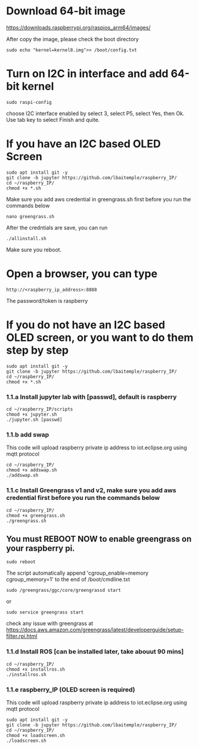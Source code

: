 # Download 64-bit image
https://downloads.raspberrypi.org/raspios_arm64/images/

After copy the image, please check the boot directory
```
sudo echo "kernel=kernel8.img">> /boot/config.txt
```

# Turn on I2C in interface and add 64-bit kernel
```
sudo raspi-config
```
choose I2C interface enabled by select 3, select P5, select Yes, then Ok. Use tab key to select Finish and quite.

# If you have an I2C based OLED Screen
```
sudo apt install git -y
git clone -b jupyter https://github.com/lbaitemple/raspberry_IP/
cd ~/raspberry_IP/
chmod +x *.sh
```
 Make sure you add aws credential in greengrass.sh first before you run the commands below
```
nano greengrass.sh
```
After the credntials are save, you can run
```
./allinstall.sh
```

Make sure you reboot.

# Open a browser, you can type
```
http://<raspberry_ip_address>:8888
```
The password/token is raspberry

# If you do not have an I2C based OLED screen, or you want to do them step by step
```
sudo apt install git -y
git clone -b jupyter https://github.com/lbaitemple/raspberry_IP/
cd ~/raspberry_IP/
chmod +x *.sh
```

### 1.1.a Install jupyter lab with [passwd], default is raspberry
```
cd ~/raspberry_IP/scripts
chmod +x jupyter.sh
./jupyter.sh [passwd]
```

### 1.1.b add swap
This code will upload raspberry private ip address to iot.eclipse.org using mqtt protocol
```
cd ~/raspberry_IP/
chmod +x addswap.sh
./addswap.sh
```
### 1.1.c Install Greengrass v1 and v2, make sure you add aws credential first before you run the commands below
```
cd ~/raspberry_IP/
chmod +x greengrass.sh
./greengrass.sh
```
## You must REBOOT NOW to enable greengrass on your raspberry pi.
```
sudo reboot
```
The script automatically append 'cgroup_enable=memory cgroup_memory=1' to the end of /boot/cmdline.txt

```
sudo /greengrass/ggc/core/greengrassd start
```
or
```
sudo service greengrass start
```
check any issue with greengrass at https://docs.aws.amazon.com/greengrass/latest/developerguide/setup-filter.rpi.html

### 1.1.d Install ROS [can be installed later, take abouut 90 mins]

```
cd ~/raspberry_IP/
chmod +x installros.sh
./installros.sh
```


### 1.1.e raspberry_IP (OLED screen is required)
This code will upload raspberry private ip address to iot.eclipse.org using mqtt protocol
```
sudo apt install git -y
git clone -b jupyter https://github.com/lbaitemple/raspberry_IP/
cd ~/raspberry_IP/
chmod +x loadscreen.sh
./loadscreen.sh
```



